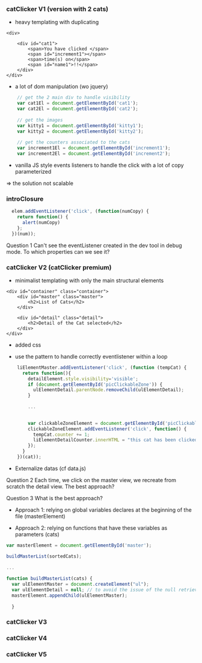 

### catClicker V1 (version with 2 cats)


* heavy templating with duplicating 

``` 
<div>

    <div id="cat1">
        <span>You have clicked </span>
        <span id="increment1"></span>
        <span>time(s) on</span>
        <span id="name1">!!</span>
    </div>
</div>

```

* a lot of dom manipulation (wo jquery)


```javascript
    // get the 2 main div to handle visibility
    var cat1El = document.getElementById('cat1');
    var cat2El = document.getElementById('cat2');
    
    // get the images
    var kitty1 = document.getElementById('kitty1');
    var kitty2 = document.getElementById('kitty2');
    
    // get the counters associated to the cats
    var increment1El = document.getElementById('increment1');
    var increment2El = document.getElementById('increment2');
```

* vanilla JS style events listeners to handle the click with a lot of copy parameterized


=> the solution not scalable


### introClosure
```javascript
  elem.addEventListener('click', (function(numCopy) {
    return function() {
      alert(numCopy)
    };
  })(num));
```


Question 1 
Can't see the eventListener created in the dev tool in debug mode. To which properties can we see it?



### catClicker V2 (catClicker premium)

* minimalist templating with only the main structural elements

``` 
<div id="container" class="container">
    <div id="master" class="master">
        <h2>List of Cats</h2>
    </div>

    <div id="detail" class="detail">
        <h2>Detail of the Cat selected</h2>
    </div>
</div>

```
* added css

* use the pattern to handle correctly eventlistener within a loop
```javascript
    liElementMaster.addEventListener('click', (function (tempCat) {
      return function(){
        detailElement.style.visibility='visible';
        if (document.getElementById('picClickableZone')) {
          ulElementDetail.parentNode.removeChild(ulElementDetail);
        }
        
        ...
  

        var clickableZoneElement = document.getElementById('picClickableZone');
        clickableZoneElement.addEventListener('click', function() {
          tempCat.counter += 1;
          liElementDetailCounter.innerHTML = "this cat has been clicked " + tempCat.counter + " times";
        });
      }
    })(cat));
```

* Externalize datas (cf data.js)

Question 2
Each time, we click on the master view, we recreate from scratch the detail view. The best approach?

Question 3
What is the best approach?

* Approach 1: relying on global variables declares at the beginning of the file (masterElement)


* Approach 2: relying on functions that have these variables as parameters (cats)

```javascript
var masterElement = document.getElementById('master');

buildMasterList(sortedCats);
  
...
  
function buildMasterList(cats) {
  var ulElementMaster = document.createElement("ul");
  var ulElementDetail = null; // to avoid the issue of the null retrieved when selecting on a different link from the initial one
  masterElement.appendChild(ulElementMaster);
  
  }
```



### catClicker V3




### catClicker V4



### catClicker V5
